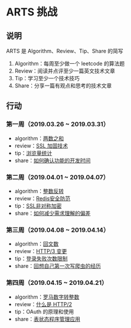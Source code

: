 # ARTS 挑战

## 说明

ARTS 是 Algorithm、Review、Tip、Share 的简写

1. Algorithm：每周至少做一个 leetcode 的算法题
2. Review：阅读并点评至少一篇英文技术文章
3. Tip：学习至少一个技术技巧
4. Share：分享一篇有观点和思考的技术文章

## 行动

### 第一周（2019.03.26 ~ 2019.03.31）

* algorithm：[两数之和](./algorithm/two-sum.md)
* review：[SSL 加固技术](./review/SSL加固技术.md)
* tip：[浏览量统计](./tip/浏览量统计.md)
* share：[如何确认功能的开发时间](./share/如何确认功能的开发时间.md)

### 第二周（2019.04.01 ~ 2019.04.07）

* algorithm：[整数反转](./algorithm/reverse-integer.md)
* review：[Redis安全防范](./review/Redis安全防范.md)
* tip：[SSL非对称加密](./tip/SSL非对称加密.md)
* share：[如何减少需求理解的偏差](./share/如何减少需求理解的偏差.md)

### 第三周（2019.04.08 ~ 2019.04.14）

* algorithm：[回文数](./algorithm/palindrome-number.md)
* review：[HTTP/3 变更](./review/HTTP.3变更.md)
* tip：[登录失败次数限制](./tip/登录失败次数限制.md)
* share：[回想自己第一次写爬虫的经历](./share/回想自己第一次写爬虫的经历.md)

### 第四周（2019.04.15 ~ 2019.04.21）

* algorithm：[罗马数字转整数](./algorithm/roman-to-integer.md)
* review：[什么是 HTTP/2](./review/什么是HTTP.2.md)
* tip：OAuth 的原理和使用
* share：[表状态程序管理应用](./share/表状态程序管理应用.md)